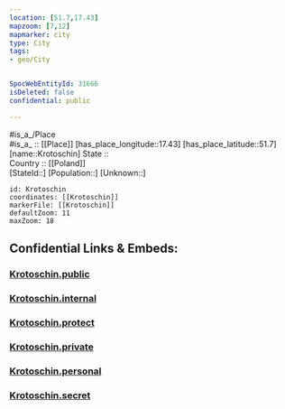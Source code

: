 ```yaml
---
location: [51.7,17.43] 
mapzoom: [7,12] 
mapmarker: city 
type: City
tags:
- geo/City


SpocWebEntityId: 31666
isDeleted: false
confidential: public

---
```

#is_a_/Place  
#is_a_ :: [[Place]] 
[has_place_longitude::17.43] 
[has_place_latitude::51.7] 
[name::Krotoschin] 
State ::  
Country :: [[Poland]]  
[StateId::] 
[Population::] 
[Unknown::] 


```leaflet
id: Krotoschin
coordinates: [[Krotoschin]] 
markerFile: [[Krotoschin]] 
defaultZoom: 11 
maxZoom: 18
```


## Confidential Links & Embeds: 

### [Krotoschin.public](/_public/\Earth\Continent\Europe\Europe~East\Poland\Provinces~Poland\Greater_Poland\CityKrotoschin.public.md) 

### [Krotoschin.internal](/_internal/\Earth\Continent\Europe\Europe~East\Poland\Provinces~Poland\Greater_Poland\CityKrotoschin.internal.md) 

### [Krotoschin.protect](/_protect/\Earth\Continent\Europe\Europe~East\Poland\Provinces~Poland\Greater_Poland\CityKrotoschin.protect.md) 

### [Krotoschin.private](/_private/\Earth\Continent\Europe\Europe~East\Poland\Provinces~Poland\Greater_Poland\CityKrotoschin.private.md) 

### [Krotoschin.personal](/_personal/\Earth\Continent\Europe\Europe~East\Poland\Provinces~Poland\Greater_Poland\CityKrotoschin.personal.md) 

### [Krotoschin.secret](/_secret/\Earth\Continent\Europe\Europe~East\Poland\Provinces~Poland\Greater_Poland\CityKrotoschin.secret.md)

